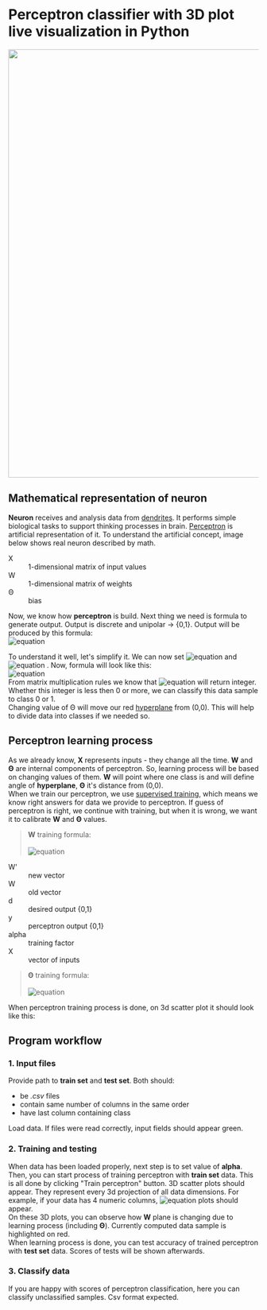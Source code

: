 # Perceptron classifier with 3D plot live visualization in Python

<img src="Assets/perceptron-demo.gif" width="757" height="862"/>

## Mathematical representation of neuron

**Neuron** receives and analysis data from [dendrites](https://en.wikipedia.org/wiki/Dendrite). It performs simple biological tasks to support thinking processes in brain. [Perceptron](https://en.wikipedia.org/wiki/Perceptron) is artificial representation of it. To understand the artificial concept, image below shows real neuron described by math.

<dl>
  <dt>X</dt>
  <dd>1-dimensional matrix of input values</dd>
  <dt>W</dt>
  <dd>1-dimensional matrix of weights</dd>
  <dt>Θ</dt>
  <dd>bias</dd>
</dl>

Now, we know how **perceptron** is build. Next thing we need is formula to generate output. Output is discrete and unipolar -> {0,1}.
Output will be produced by this formula:<br />
![equation](https://latex.codecogs.com/png.image?\dpi{110}%20W^{T}X\geqslant%20\theta)

To understand it well, let's simplify it. We can now set ![equation](https://latex.codecogs.com/png.image?\dpi{110}%20\theta%20=%200) and ![equation](https://latex.codecogs.com/png.image?\dpi{110}%20W=\begin{bmatrix}3%20\\%200\end{bmatrix}) . Now, formula will look like this:<br />
![equation](https://latex.codecogs.com/png.image?\dpi{110}%20\begin{bmatrix}3\\0\end{bmatrix}^T%20*%20X\geqslant%200)<br />
From matrix multiplication rules we know that ![equation](https://latex.codecogs.com/png.image?\dpi{110}%20W^TX) will return integer. Whether this integer is less then 0 or more, we can classify this data sample to class 0 or 1.<br />
Changing value of Θ will move our red [hyperplane](https://en.wikipedia.org/wiki/Hyperplane) from (0,0). This will help to divide data into classes if we needed so.

## Perceptron learning process

As we already know, **X** represents inputs - they change all the time. **W** and **Θ** are internal components of perceptron. So, learning process will be based on changing values of them. **W** will point where one class is and will define angle of **hyperplane**, **Θ** it's distance from (0,0).<br />
When we train our perceptron, we use [supervised training](https://en.wikipedia.org/wiki/Supervised_learning), which means we know right answers for data we provide to perceptron. If guess of perceptron is right, we continue with training, but when it is wrong, we want it to calibrate **W** and **Θ** values.<br />
>**W** training formula:<br /><br />
![equation](https://latex.codecogs.com/png.image?\dpi{110}%20W^\prime=W+(d-y)\alpha%20X)
<dl>
  <dt>W'</dt>
  <dd>new vector</dd>
  <dt>W</dt>
  <dd>old vector</dd>
  <dt>d</dt>
  <dd>desired output {0,1}</dd>
  <dt>y</dt>
  <dd>perceptron output {0,1}</dd>
  <dt>alpha</dt>
  <dd>training factor</dd>
  <dt>X</dt>
  <dd>vector of inputs</dd>
</dl>

> **Θ** training formula:<br /><br />
![equation](https://latex.codecogs.com/png.image?\dpi{110}%20\theta^\prime=\theta+(d-y)\alpha)

When perceptron training process is done, on 3d scatter plot it should look like this:

## Program workflow
### 1. Input files
Provide path to **train set** and **test set**. Both should:
  * be *.csv* files
  * contain same number of columns in the same order
  * have last column containing class

Load data.
If files were read correctly, input fields should appear green.
### 2. Training and testing
When data has been loaded properly, next step is to set value of **alpha**. Then, you can start process of training perceptron with **train set** data. This is all done by clicking "Train perceptron" button. 3D scatter plots should appear. They represent every 3d projection of all data dimensions. For example, if your data has 4 numeric columns, ![equation](https://latex.codecogs.com/png.image?\dpi{110}%20\binom{4}{3}) plots should appear.<br />
On these 3D plots, you can observe how **W** plane is changing due to learning process (including **Θ**). Currently computed data sample is highlighted on red.<br />
When learning process is done, you can test accuracy of trained perceptron with **test set** data. Scores of tests will be shown afterwards.
### 3. Classify data
If you are happy with scores of perceptron classification, here you can classify unclassified samples. Csv format expected.
